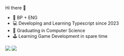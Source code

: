 Hi there 👋

<ul>
  <li> 🎴 BP + ENG </li>
  <li> 💻 Developing and Learning Typescript since 2023 </li>
  <li> 👻 Graduating in Computer Science </li>
  <li> 🕹️ Learning Game Development in spare time </li>
</ul>

<div>
  <img align="center" src="https://github-readme-stats.vercel.app/api?username=YuriLFS&show_icons=true&theme=midnight-purple&hide_rank=true" /> 
  <img align="center" src="https://github-readme-stats.vercel.app/api/top-langs/?username=YuriLFS&theme=midnight-purple&layout=compact" />
</div>
